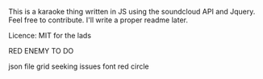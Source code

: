 This is a karaoke thing written in JS using the soundcloud API and Jquery. Feel free to contribute.
I'll write a proper readme later.

Licence: MIT for the lads


RED ENEMY TO DO

json file
grid
seeking issues
font
red circle